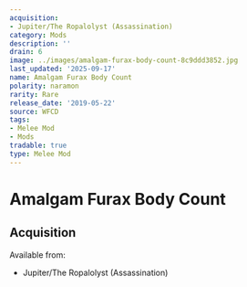 ```yaml
---
acquisition:
- Jupiter/The Ropalolyst (Assassination)
category: Mods
description: ''
drain: 6
image: ../images/amalgam-furax-body-count-8c9ddd3852.jpg
last_updated: '2025-09-17'
name: Amalgam Furax Body Count
polarity: naramon
rarity: Rare
release_date: '2019-05-22'
source: WFCD
tags:
- Melee Mod
- Mods
tradable: true
type: Melee Mod
---
```


# Amalgam Furax Body Count

## Acquisition

Available from:
- Jupiter/The Ropalolyst (Assassination)

